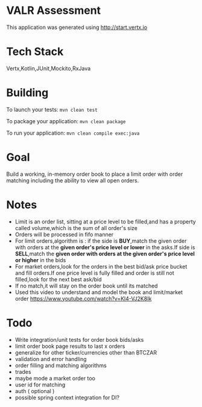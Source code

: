 # VALR Assessment

This application was generated using http://start.vertx.io

# Tech Stack
Vertx,Kotlin,JUnit,Mockito,RxJava

# Building

To launch your tests:
``
mvn clean test
``

To package your application:
``
mvn clean package
``

To run your application:
``
mvn clean compile exec:java
``

# Goal
Build a working, in-memory order book to place a limit order with order matching including the
ability to view all open orders.

# Notes
* Limit is an order list, sitting at a price level to be filled,and has a property called volume,which is the sum of all order's size
* Orders will be processed in fifo manner
* For limit orders,algorithm is : if the side is **BUY**,match the given order with orders at the **given order's price level or lower** in the asks.If side is **SELL**,match the **given order with orders at the given order's price level or higher** in the bids
* For market orders,look for the orders in the best bid/ask price bucket and fill orders.If one price level is fully filled and order is still not filled,look for the next best ask/bid
* If no match,it will stay on the order book until its matched
* Used this video to understand and model the book and limit/market order https://www.youtube.com/watch?v=Kl4-VJ2K8Ik
# Todo
* Write integration/unit tests for order book bids/asks
* limit order book page results to last x orders
* generalize for other ticker/currencies other than BTCZAR
* validation and error handling
* order filling and matching algorithms
* trades
* maybe mode a market order too
* user id for matching
* auth ( optional )
* possible spring context integration for DI?
